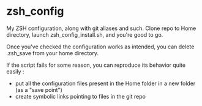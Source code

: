 # zsh_config
My ZSH configuration, along with git aliases and such.
Clone repo to Home directory, launch zsh_config_install.sh, and you're good to go.

Once you've checked the configuration works as intended, you can delete .zsh_save from your home directory.

If the script fails for some reason, you can reproduce its behavior quite easily :
  - put all the configuration files present in the Home folder in a new folder (as a "save point")
  - create symbolic links pointing to files in the git repo
